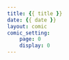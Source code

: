 ```yaml
---
title: {{ title }}
date: {{ date }}
layout: comic
comic_setting:
    page: 0
    display: 0
---
```

